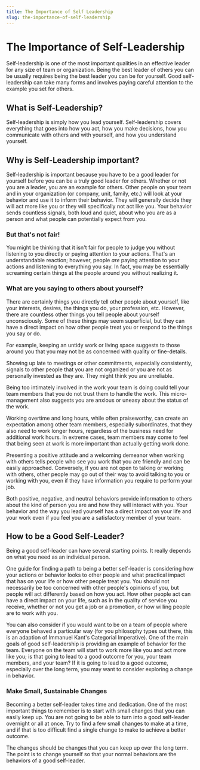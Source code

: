 ```yaml
---
title: The Importance of Self Leadership
slug: the-importance-of-self-leadership
---
```

# The Importance of Self-Leadership
Self-leadership is one of the most important qualities in an effective leader for any size of team or organization. Being the best leader of others you can be usually requires being the best leader you can be for yourself. Good self-leadership can take many forms and involves paying careful attention to the example you set for others.

## What is Self-Leadership?
Self-leadership is simply how you lead yourself. Self-leadership covers everything that goes into how you act, how you make decisions, how you communicate with others and with yourself, and how you understand yourself.

## Why is Self-Leadership important?
Self-leadership is important because you have to be a good leader for yourself before you can be a truly good leader for others. Whether or not you are a leader, you are an example for others. Other people on your team and in your organization (or company, unit, family, etc.) will look at your behavior and use it to inform their behavior. They will generally decide they will act more like you or they will specifically not act like you. Your behavior sends countless signals, both loud and quiet, about who you are as a person and what people can potentially expect from you.

### But that's not fair!
You might be thinking that it isn't fair for people to judge you without listening to you directly or paying attention to your actions. That's an understandable reaction; however, people *are* paying attention to your actions and listening to everything you say. In fact, you may be essentially screaming certain things at the people around you without realizing it.

### What are you saying to others about yourself?
There are certainly things you directly tell other people about yourself, like your interests, desires, the things you do, your profession, etc. However, there are countless other things you tell people about yourself unconsciously. Some of these things may seem superficial, but they can have a direct impact on how other people treat you or respond to the things you say or do.

For example, keeping an untidy work or living space suggests to those around you that you may not be as concerned with quality or fine-details.

Showing up late to meetings or other commitments, especially consistently, signals to other people that you are not organized or you are not as personally invested as they are. They might think you are unreliable.

Being too intimately involved in the work your team is doing could tell your team members that you do not trust them to handle the work. This micro-management also suggests you are anxious or uneasy about the status of the work.

Working overtime and long hours, while often praiseworthy, can create an expectation among other team members, especially subordinates, that they also need to work longer hours, regardless of the business need for additional work hours. In extreme cases, team members may come to feel that being seen at work is more important than actually getting work done.

Presenting a positive attitude and a welcoming demeanor when working with others tells people who see you work that you are friendly and can be easily approached. Conversely, if you are not open to talking or working with others, other people may go out of their way to avoid talking to you or working with you, even if they have information you require to perform your job.

Both positive, negative, and neutral behaviors provide information to others about the kind of person you are and how they will interact with you. Your behavior and the way you lead yourself has a direct impact on your life and your work even if you feel you are a satisfactory member of your team.

## How to be a Good Self-Leader?
Being a good self-leader can have several starting points. It really depends on what you need as an individual person. 

One guide for finding a path to being a better self-leader is considering how your actions or behavior looks to other people and what practical impact that has on your life or how other people treat you. You should not necessarily be too concerned with other people's opinions of you, but people will act differently based on how you act. How other people act can have a direct impact on your life, such as in the quality of service you receive, whether or not you get a job or a promotion, or how willing people are to work with you.

You can also consider if you would want to be on a team of people where everyone behaved a particular way (for you philosophy types out there, this is an adaption of Immanuel Kant's Categorial Imperative). One of the main goals of good self-leadership is providing an example of behavior for the team. Everyone on the team will start to work more like you and act more like you; is that going to lead to a good outcome for you, your team members, and your team? If it is going to lead to a good outcome, especially over the long term, you may want to consider exploring a change in behavior.

### Make Small, Sustainable Changes
Becoming a better self-leader takes time and dedication. One of the most important things to remember is to start with small changes that you can easily keep up. You are not going to be able to turn into a good self-leader overnight or all at once. Try to find a few small changes to make at a time, and if that is too difficult find a single change to make to achieve a better outcome.

The changes should be changes that you can keep up over the long term. The point is to change yourself so that your normal behaviors are the behaviors of a good self-leader.